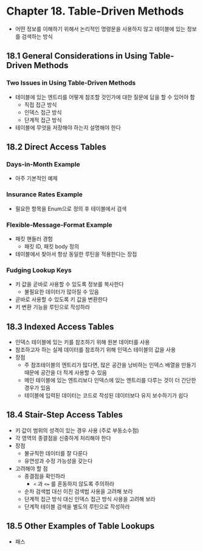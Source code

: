 # Chapter 18. Table-Driven Methods
- 어떤 정보를 이해하기 위해서 논리적인 명령문을 사용하지 않고 테이블에 있는 정보를 검색하는 방식

## 18.1 General Considerations in Using Table-Driven Methods

### Two Issues in Using Table-Driven Methods
- 테이블에 있는 엔트리를 어떻게 참조할 것인가에 대한 질문에 답을 할 수 있어야 함
  - 직접 접근 방식
  - 인덱스 접근 방식
  - 단계적 접근 방식
- 테이블에 무엇을 저장해야 하는지 설명해야 한다

## 18.2 Direct Access Tables
### Days-in-Month Example
- 아주 기본적인 예제

### Insurance Rates Example
- 필요한 항목을 Enum으로 정의 후 테이블에서 검색

### Flexible-Message-Format Example
- 패킷 핸들러 경험
  - 패킷 ID, 패킷 body 정의
- 테이블에서 찾아서 항상 동일한 루틴을 적용한다는 장접

### Fudging Lookup Keys
- 키 값을 곧바로 사용할 수 있도록 정보를 복사한다
  - 불필요한 데이터가 많아질 수 있음
- 곧바로 사용할 수 있도록 키 값을 변환한다
- 키 변환 기능을 루틴으로 작성하라

## 18.3 Indexed Access Tables
- 인덱스 테이블에 있는 키를 참조하기 위해 원본 데이터를 사용
- 참조하고자 하는 실제 데이터를 참조하기 위해 인덱스 테이블의 값을 사용
- 장점
  - 주 참조테이블의 엔트리가 많다면, 많은 공간을 낭비하는 인덱스 배열을 만들기 때문에 공간을 더 적게 사용할 수 있음
  - 메인 테이블에 있는 엔트리보다 인덱스에 있는 엔트리를 다루는 것이 더 간단한 경우가 있음
  - 테이블에 입력된 데이터는 코드로 작성된 데이터보다 유지 보수하기가 쉽다

## 18.4 Stair-Step Access Tables
- 키 값이 범위의 성격이 있는 경우 사용 (주로 부동소수점)
- 각 영역의 종결점을 신중하게 처리해야 한다
- 장점
  - 불규칙한 데이터를 잘 다룬다
  - 유연성과 수정 가능성을 갖는다
- 고려해야 할 점
  - 종결점을 확인하라
    - `<` 과 `<=` 를 혼동하지 않도록 주의하라
  - 순차 검색법 대신 이진 검색법 사용을 고려해 보라
  - 단계적 접근 방식 대신 인덱스 접근 방식 사용을 고려해 보라
  - 단계적 테이블 검색을 별도의 루틴으로 작성하라

## 18.5 Other Examples of Table Lookups
- 패스
